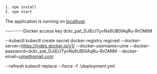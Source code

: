 ```sh
1. npm install
2. npm start
```

The application is running on [localhost](http://localhost:3005).


---------Docker access key
dckr_pat_DJiEclTyvNs6UB0IAqRu-RrOMtM

--kubectl 
kubectl create secret docker-registry regcred --docker-server=https://index.docker.io/v1/ --docker-username=ume --docker-password=dckr_pat_DJiEclTyvNs6UB0IAqRu-RrOMtM --docker-email=ume@gmail.com


--refresh
kubectl replace --force -f .\deployment.yml
